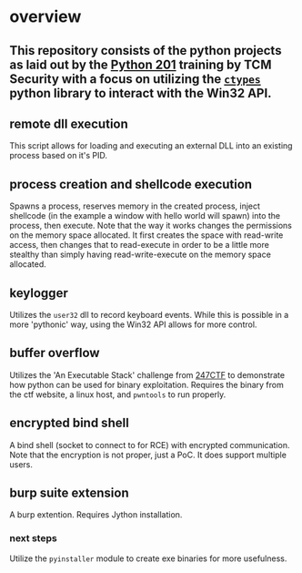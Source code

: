 # overview
This repository consists of the python projects as laid out by the [Python 201](https://academy.tcm-sec.com/p/python-201-for-hackers) training by TCM Security with a focus on utilizing the [`ctypes`](https://docs.python.org/3/library/ctypes.html) python library to interact with the Win32 API. 
---

## remote dll execution
This script allows for loading and executing an external DLL into an existing process based on it's PID.

## process creation and shellcode execution
Spawns a process, reserves memory in the created process, inject shellcode (in the example a window with hello world will spawn) into the process, then execute. Note that the way it works changes the permissions on the memory space allocated. It first creates the space with read-write access, then changes that to read-execute in order to be a little more stealthy than simply having read-write-execute on the memory space allocated. 

## keylogger
Utilizes the `user32` dll to record keyboard events. While this is possible in a more 'pythonic' way, using the Win32 API allows for more control. 

## buffer overflow
Utilizes the 'An Executable Stack' challenge from [247CTF](https://247ctf.com/) to demonstrate how python can be used for binary exploitation. Requires the binary from the ctf website, a linux host, and `pwntools` to run properly. 

## encrypted bind shell
A bind shell (socket to connect to for RCE) with encrypted communication. Note that the encryption is not proper, just a PoC. It does support multiple users.

## burp suite extension
A burp extention. Requires Jython installation.

### next steps
Utilize the `pyinstaller` module to create exe binaries for more usefulness. 